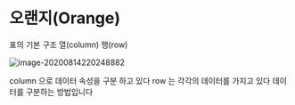 # 오랜지(Orange)

표의 기본 구조 열(column) 행(row)

![image-20200814220248882](https://user-images.githubusercontent.com/58680521/90260798-fe339a00-de86-11ea-9fb3-1c4e064b2101.png)

column 으로 데이터 속성을 구분 하고 있다 row 는 각각의 데이터를 가지고 있다  데이터를 구분하는 방법입니다



